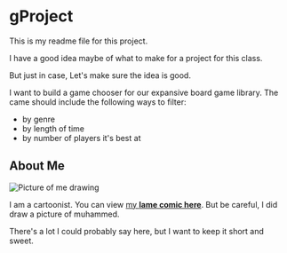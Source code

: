# gProject

This is my readme file for this project.  

I have a good idea maybe of what to make for a project for this class.  

But just in case, Let's make sure the idea is good.  

I want to build a game chooser for our expansive board game library. The came should include the following ways to filter:
* by genre
* by length of time
* by number of players it's best at


## About Me

![Picture of me drawing](http://mousewax.com/MeDrawing.png)

I am a cartoonist. You can view <a href="http://www.mousewax.com">my **lame comic here**</a>. But be careful, I did draw a picture of muhammed.

There's a lot I could probably say here, but I want to keep it short and sweet.
